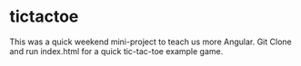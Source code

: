 tictactoe
=========

This was a quick weekend mini-project to teach us more Angular. Git Clone and run index.html for a quick tic-tac-toe example game.
